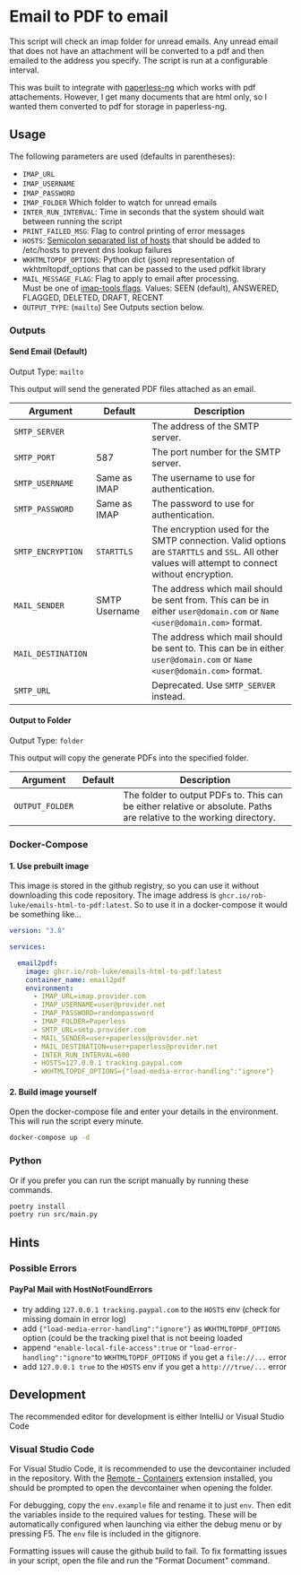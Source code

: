 # Email to PDF to email

This script will check an imap folder for unread emails.
Any unread email that does not have an attachment will be converted to a pdf
and then emailed to the address you specify.
The script is run at a configurable interval.

This was built to integrate with [paperless-ng](https://github.com/jonaswinkler/paperless-ng) 
which works with pdf attachements.
However, I get many documents that are html only, so I wanted them converted
to pdf for storage in paperless-ng.


## Usage

The following parameters are used (defaults in parentheses):

* `IMAP_URL` 
* `IMAP_USERNAME`
* `IMAP_PASSWORD`
* `IMAP_FOLDER` Which folder to watch for unread emails
* `INTER_RUN_INTERVAL`: Time in seconds that the system should wait between running the script
* `PRINT_FAILED_MSG`: Flag to control printing of error messages
* `HOSTS`: [Semicolon separated list of hosts](https://github.com/rob-luke/emails-html-to-pdf/pull/12) that should be added to /etc/hosts to prevent dns lookup failures 
* `WKHTMLTOPDF_OPTIONS`: Python dict (json) representation of wkhtmltopdf_options that can be passed to the used pdfkit library
* `MAIL_MESSAGE_FLAG`: Flag to apply to email after processing.  
    Must be one of [imap-tools flags](https://github.com/ikvk/imap_tools/blob/7f8fd5e4f3976bbd2efa507843c577affa61d996/imap_tools/consts.py#L10). Values: SEEN (default), ANSWERED, FLAGGED, DELETED, DRAFT, RECENT
* `OUTPUT_TYPE`: (`mailto`) See Outputs section below.

### Outputs

#### Send Email (Default)

Output Type: `mailto`

This output will send the generated PDF files attached as an email.

| Argument | Default | Description |
|---|---|---|
| `SMTP_SERVER` |  | The address of the SMTP server. |
| `SMTP_PORT` | 587 | The port number for the SMTP server. |
| `SMTP_USERNAME` | Same as IMAP | The username to use for authentication. |
| `SMTP_PASSWORD` | Same as IMAP | The password to use for authentication. |
| `SMTP_ENCRYPTION` | `STARTTLS` | The encryption used for the SMTP connection. Valid options are `STARTTLS` and `SSL`. All other values will attempt to connect without encryption. |
| `MAIL_SENDER` | SMTP Username | The address which mail should be sent from. This can be in either `user@domain.com` or `Name <user@domain.com>` format. |
| `MAIL_DESTINATION` |  | The address which mail should be sent to. This can be in either `user@domain.com` or `Name <user@domain.com>` format. |
| `SMTP_URL` |  | Deprecated. Use `SMTP_SERVER` instead. |

#### Output to Folder

Output Type: `folder`

This output will copy the generate PDFs into the specified folder.

| Argument | Default | Description |
|---|---|---|
| `OUTPUT_FOLDER` |  | The folder to output PDFs to. This can be either relative or absolute. Paths are relative to the working directory. |

### Docker-Compose

#### 1. Use prebuilt image

This image is stored in the github registry, so you can use it without downloading this code repository.
The image address is `ghcr.io/rob-luke/emails-html-to-pdf:latest`.
So to use it in a docker-compose it would be something like...

```yaml
version: "3.8"

services:

  email2pdf:
    image: ghcr.io/rob-luke/emails-html-to-pdf:latest
    container_name: email2pdf
    environment:
      - IMAP_URL=imap.provider.com
      - IMAP_USERNAME=user@provider.net
      - IMAP_PASSWORD=randompassword
      - IMAP_FOLDER=Paperless
      - SMTP_URL=smtp.provider.com
      - MAIL_SENDER=user+paperless@provider.net
      - MAIL_DESTINATION=user+paperless@provider.net
      - INTER_RUN_INTERVAL=600
      - HOSTS=127.0.0.1 tracking.paypal.com
      - WKHTMLTOPDF_OPTIONS={"load-media-error-handling":"ignore"}
```


#### 2. Build image yourself

Open the docker-compose file and enter your details in the environment.
This will run the script every minute.

```bash
docker-compose up -d
```

### Python

Or if you prefer you can run the script manually by running these commands.

```bash
poetry install
poetry run src/main.py
```

## Hints

### Possible Errors

#### PayPal Mail with HostNotFoundErrors
* try adding `127.0.0.1 tracking.paypal.com` to the `HOSTS` env (check for missing domain in error log)
* add `{"load-media-error-handling":"ignore"}` as `WKHTMLTOPDF_OPTIONS` option (could be the tracking pixel that is not beeing loaded
* append `"enable-local-file-access":true` or `"load-error-handling":"ignore"`to `WKHTMLTOPDF_OPTIONS` if you get a `file://...` error
* add `127.0.0.1 true` to the `HOSTS` env if you get a `http:///true/...` error

## Development

The recommended editor for development is either IntelliJ or Visual Studio Code

### Visual Studio Code

For Visual Studio Code, it is recommended to use the devcontainer included in the repository. With the
[Remote - Containers](https://marketplace.visualstudio.com/items?itemName=ms-vscode-remote.remote-containers)
extension installed, you should be prompted to open the devcontainer when opening the folder.

For debugging, copy the `env.example` file and rename it to just `env`. Then edit the variables inside
to the required values for testing. These will be automatically configured when launching via either the
debug menu or by pressing F5. The `env` file is included in the gitignore.

Formatting issues will cause the github build to fail. To fix formatting issues in your script, open the file
and run the "Format Document" command.